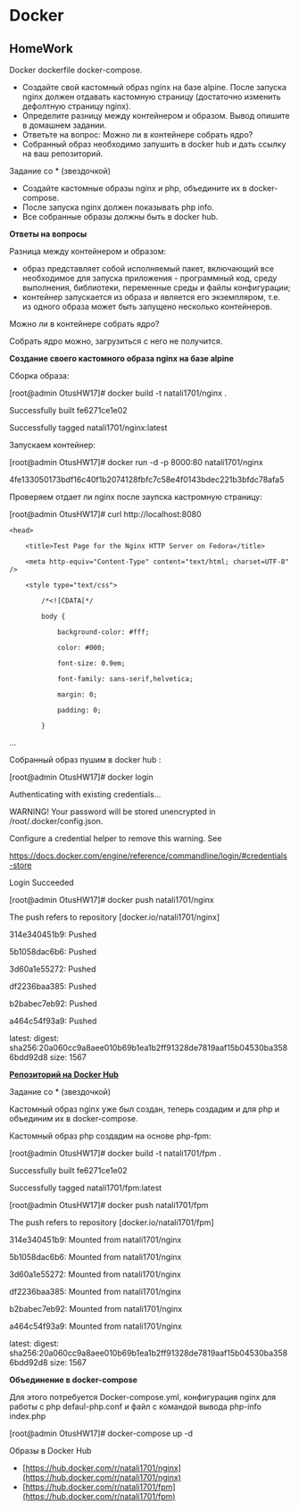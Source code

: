 # **Docker**

## **HomeWork**

Docker dockerfile docker-compose.

- Создайте свой кастомный образ nginx на базе alpine. После запуска nginx должен отдавать кастомную страницу (достаточно изменить дефолтную страницу nginx).
- Определите разницу между контейнером и образом. Вывод опишите в домашнем задании.
- Ответьте на вопрос: Можно ли в контейнере собрать ядро?
- Собранный образ необходимо запушить в docker hub и дать ссылку на ваш репозиторий.

Задание со * (звездочкой)

- Создайте кастомные образы nginx и php, объедините их в docker-compose.
- После запуска nginx должен показывать php info.
- Все собранные образы должны быть в docker hub.

**Ответы на вопросы**

Разница между контейнером и образом:

- образ представляет собой исполняемый пакет, включающий все необходимое для запуска приложения - программный код, среду выполнения, библиотеки, переменные среды и файлы конфигурации;
- контейнер запускается из образа и является его экземпляром, т.е. из одного образа может быть запущено несколько контейнеров.

Можно ли в контейнере собрать ядро?

Собрать ядро можно, загрузиться с него не получится.

**Создание своего кастомного образа nginx на базе alpine**

Сборка образа:

[root@admin OtusHW17]# docker build -t natali1701/nginx .
 
Successfully built fe6271ce1e02

Successfully tagged natali1701/nginx:latest

Запускаем контейнер:

[root@admin OtusHW17]# docker run -d -p 8000:80 natali1701/nginx

4fe133050173bdf16c40f1b2074128fbfc7c58e4f0143bdec221b3bfdc78afa5

Проверяем отдает ли nginx после заупска кастромную страницу:

[root@admin OtusHW17]# curl  http://localhost:8080

<!DOCTYPE html PUBLIC "-//W3C//DTD XHTML 1.1//EN" "http://www.w3.org/TR/xhtml11/DTD/xhtml11.dtd">

<html xmlns="http://www.w3.org/1999/xhtml" xml:lang="en">

    <head>

        <title>Test Page for the Nginx HTTP Server on Fedora</title>

        <meta http-equiv="Content-Type" content="text/html; charset=UTF-8" />

        <style type="text/css">

            /*<![CDATA[*/

            body {

                background-color: #fff;

                color: #000;

                font-size: 0.9em;

                font-family: sans-serif,helvetica;

                margin: 0;

                padding: 0;

            }

...

Собранный образ пушим в docker hub :

[root@admin OtusHW17]# docker login 

Authenticating with existing credentials...

WARNING! Your password will be stored unencrypted in /root/.docker/config.json.

Configure a credential helper to remove this warning. See

https://docs.docker.com/engine/reference/commandline/login/#credentials-store

Login Succeeded

[root@admin OtusHW17]# docker push natali1701/nginx

The push refers to repository [docker.io/natali1701/nginx]

314e340451b9: Pushed 

5b1058dac6b6: Pushed 

3d60a1e55272: Pushed 

df2236baa385: Pushed 

b2babec7eb92: Pushed 

a464c54f93a9: Pushed 

latest: digest: sha256:20a060cc9a8aee010b69b1ea1b2ff91328de7819aaf15b04530ba3586bdd92d8 size: 1567

**[Репозиторий на Docker Hub](https://hub.docker.com/r/natali1701/nginx)**

Задание со * (звездочкой)

Кастомный образ nginx уже был создан, теперь создадим  и для php и объединим их в docker-compose.

Кастомный образ php создадим на основе php-fpm:

[root@admin OtusHW17]# docker build -t natali1701/fpm .

Successfully built fe6271ce1e02

Successfully tagged natali1701/fpm:latest

[root@admin OtusHW17]# docker push natali1701/fpm

The push refers to repository [docker.io/natali1701/fpm]

314e340451b9: Mounted from natali1701/nginx 

5b1058dac6b6: Mounted from natali1701/nginx 

3d60a1e55272: Mounted from natali1701/nginx 

df2236baa385: Mounted from natali1701/nginx 

b2babec7eb92: Mounted from natali1701/nginx 

a464c54f93a9: Mounted from natali1701/nginx 

latest: digest: sha256:20a060cc9a8aee010b69b1ea1b2ff91328de7819aaf15b04530ba3586bdd92d8 size: 1567

**Объединение в docker-compose**

Для этого потребуется Docker-compose.yml, конфигурация nginx для работы с phр defaul-php.conf и  файл с командой вывода php-info index.php

[root@admin OtusHW17]# docker-compose up -d

Образы  в Docker Hub
- [https://hub.docker.com/r/natali1701/nginx](https://hub.docker.com/r/natali1701/nginx)
- [https://hub.docker.com/r/natali1701/fpm](https://hub.docker.com/r/natali1701/fpm)
